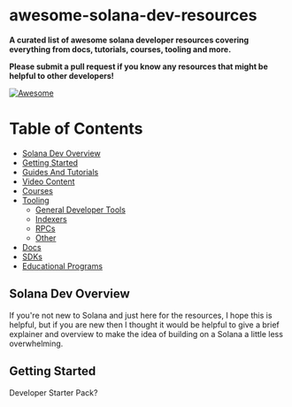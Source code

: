 # awesome-solana-dev-resources

**A curated list of awesome solana developer resources covering everything from docs, tutorials, courses, tooling and more.**
  
**Please submit a pull request if you know any resources that might be helpful to other developers!**

[![Awesome](https://awesome.re/badge.svg)](https://awesome.re)

Table of Contents
=================

* [Solana Dev Overview](#solana-dev-overview)
* [Getting Started]()
* [Guides And Tutorials]()
* [Video Content]()
* [Courses]()
* [Tooling]()
  * [General Developer Tools]()
  * [Indexers]()
  * [RPCs]()
  * [Other]()
* [Docs]()
* [SDKs]()
* [Educational Programs]()

## Solana Dev Overview

If you're not new to Solana and just here for the resources, I hope this is helpful, but if you are new then I thought it would be helpful to give a brief explainer and overview to make the idea of building on a Solana a little less overwhelming.

## Getting Started 

Developer Starter Pack?

